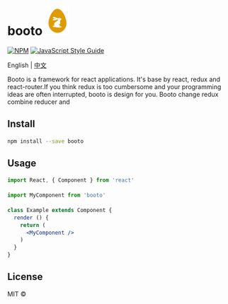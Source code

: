 >
# booto ![images](./icon.png) 
[![NPM](https://img.shields.io/npm/v/booto.svg)](https://www.npmjs.com/package/booto) [![JavaScript Style Guide](https://img.shields.io/badge/code_style-standard-brightgreen.svg)](https://standardjs.com)

English | [中文](./README_ZH.md)

Booto is a framework for react applications. It's base by react, redux and react-router.If you think redux is too cumbersome and your programming ideas are often interrupted, booto is design for you. Booto change redux combine reducer and

## Install

```bash
npm install --save booto
```

## Usage

```jsx
import React, { Component } from 'react'

import MyComponent from 'booto'

class Example extends Component {
  render () {
    return (
      <MyComponent />
    )
  }
}
```

## License

MIT © [](https://github.com/)
